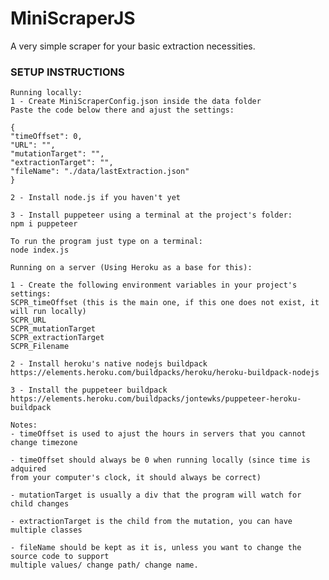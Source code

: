 # MiniScraperJS
 A very simple scraper for your basic extraction necessities.

### SETUP INSTRUCTIONS 
    Running locally:
    1 - Create MiniScraperConfig.json inside the data folder
    Paste the code below there and ajust the settings:

    {
    "timeOffset": 0,
    "URL": "",
    "mutationTarget": "",
    "extractionTarget": "",
    "fileName": "./data/lastExtraction.json"
    }
    
    2 - Install node.js if you haven't yet
    
    3 - Install puppeteer using a terminal at the project's folder:
    npm i puppeteer
    
    To run the program just type on a terminal:
    node index.js 
    
    Running on a server (Using Heroku as a base for this):
    
    1 - Create the following environment variables in your project's settings:
    SCPR_timeOffset (this is the main one, if this one does not exist, it will run locally)
    SCPR_URL
    SCPR_mutationTarget
    SCPR_extractionTarget
    SCPR_Filename

    2 - Install heroku's native nodejs buildpack
    https://elements.heroku.com/buildpacks/heroku/heroku-buildpack-nodejs

    3 - Install the puppeteer buildpack
    https://elements.heroku.com/buildpacks/jontewks/puppeteer-heroku-buildpack

    Notes:
    - timeOffset is used to ajust the hours in servers that you cannot change timezone

    - timeOffset should always be 0 when running locally (since time is adquired
    from your computer's clock, it should always be correct)

    - mutationTarget is usually a div that the program will watch for child changes

    - extractionTarget is the child from the mutation, you can have multiple classes

    - fileName should be kept as it is, unless you want to change the source code to support
    multiple values/ change path/ change name.
